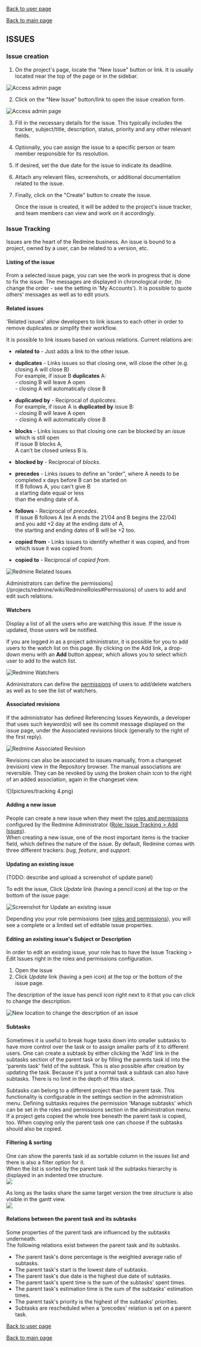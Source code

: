 [Back to user page](USER.md)

[Back to main page](README.md)

## ISSUES

### Issue creation

1. On the project's page, locate the "New Issue" button or link. It is usually located near the top of the page or in the sidebar.

![Access admin page](pictures/issues1.png)

2. Click on the "New Issue" button/link to open the issue creation form.

![Access admin page](pictures/issue2.png)

3. Fill in the necessary details for the issue. This typically includes the tracker, subject/title, description, status,
   priority and any other relevant fields.

4. Optionally, you can assign the issue to a specific person or team member responsible for its resolution.
5. If desired, set the due date for the issue to indicate its deadline.
6. Attach any relevant files, screenshots, or additional documentation related to the issue.
7. Finally, click on the "Create" button to create the issue.

   Once the issue is created, it will be added to the project's issue tracker, and team members can view and work on it accordingly.

### Issue Tracking

Issues are the heart of the Redmine business. An issue is bound to a project, owned by a user, can be related to a version, etc.

#### Listing of the issue

From a selected issue page, you can see the work in progress that is done to fix the issue. The messages are displayed in chronological order, (to
change the order - see the setting in 'My Accounts'). It is possible to quote others' messages as well as to edit yours.

#### Related issues

'Related issues' allow developers to link issues to each other in order to remove duplicates or simplify their workflow.

It is possible to link issues based on various relations. Current relations are:

* **related to** - Just adds a link to the other issue.

* **duplicates** - Links issues so that closing one, will close the other (e.g. closing A will close B)  
  For example, if issue B **duplicates** A:  
  \- closing B will leave A open  
  \- closing A will automatically close B

* **duplicated by** - Reciprocal of _duplicates_.  
  For example, if issue A is **duplicated by** issue B:  
  \- closing B will leave A open  
  \- closing A will automatically close B

* **blocks** - Links issues so that closing one can be blocked by an issue which is still open  
  If issue B blocks A,  
  A can't be closed unless B is.
* **blocked by** - Reciprocal of _blocks_.

* **precedes** - Links issues to define an "order", where A needs to be completed x days before B can be started on  
  If B follows A, you can't give B  
  a starting date equal or less  
  than the ending date of A.
* **follows** - Reciprocal of _precedes_.  
  If issue B follows A (ex A ends the 21/04 and B begins the 22/04)  
  and you add +2 day at the ending date of A,  
  the starting and ending dates of B will be +2 too.

* **copied from** - Links issues to identify whether it was copied, and from which issue it was copied from.
* **copied to** - Reciprocal of _copied from_.

![Redmine Related Issues](pictures/tracker1.png "Redmine Related Issues")

Administrators can define the permissions](/projects/redmine/wiki/RedmineRoles#Permissions) of users to add and edit such relations.

#### Watchers

Display a list of all the users who are watching this issue. If the issue is updated, those users will be notified.

If you are logged in as a project administrator, it is possible for you to add users to the watch list on this page. By clicking on the Add link,
a drop-down menu with an **Add** button appear, which allows you to select which user to add to the watch list.

![Redmine Watchers](pictures/tracking2.png "Redmine Watchers")

Administrators can define the [permissions](PERMISSIONS.md) of users to add/delete watchers as well as to see the list of watchers.

#### Associated revisions

If the administrator has defined Referencing Issues Keywords, a developer that uses such keyword(s) will see its commit message displayed on the issue
page, under the Associated revisions block (generally to the right of the first reply).

![Redmine Associated Revision](pictures/tracking3.png "Redmine Associated Revision")

Revisions can also be associated to issues manually, from a changeset (revision) view in the Repository browser. The manual associations are
reversible. They can be revoked by using the broken chain icon to the right of an added association, again in the changeset view.

![](pictures/tracking 4.png)

#### Adding a new issue

People can create a new issue when they meet the [roles and permissions](PERMISSIONS.md) configured by the Redmine
Administrator ([Role: Issue Tracking > Add Issues](PERMISSIONS.md)).  
When creating a new issue, one of the most important items is the tracker field, which defines the nature of the issue. By default, Redmine comes with
three different trackers: _bug_, _feature_, and _support_.

#### Updating an existing issue

(TODO: describe and upload a screenshot of update panel)

To edit the issue, Click _Update_ link (having a pencil icon) at the top or the bottom of the issue page:

![Screenshot for Update an existing issue](pictures/tracking5.png "Screenshot for Update an existing issue")

Depending you your role permissions (see [roles and permissions](PERMISSIONS.md)), you will see a complete or a limited set of editable issue
properties.

#### Editing an existing issue's Subject or Description

In order to edit an existing issue, your role has to have the Issue Tracking > Edit Issues right in the roles and permissions configuration.

1. Open the issue
2. Click _Update_ link (having a pen icon) at the top or the bottom of the issue page.

The description of the issue has pencil icon right next to it that you can click to change the description.

![New location to change the description of an issue](pictures/tracking6.png "New location to change the description of an issue")

#### Subtasks

Sometimes it is useful to break huge tasks down into smaller subtasks to have more control over the task or to assign smaller parts of it to
different users. One can create a subtask by either clicking the 'Add' link in the subtasks section of the parent task or by filling the parents
task id into the 'parents task' field of the subtask. This is also possible after creation by updating the task. Because it's just a normal
task a subtask can also have subtasks. There is no limit in the depth of this stack.

Subtasks can belong to a different project than the parent task. This functionality is configurable in the settings section in the administration
menu. Defining subtasks requires the permission 'Manage subtasks' which can be set in the roles and permissions section in the administration menu.  
If a project gets copied the whole tree beneath the parent task is copied, too. When copying only the parent task one can choose if the subtasks
should also be copied.

#### Filtering & sorting

One can show the parents task id as sortable column in the issues list and there is also a filter option for it.  
When the list is sorted by the parent task id the subtasks hierarchy is displayed in an indented tree structure.  
![](/pictures/tracking7.png)

As long as the tasks share the same target version the tree structure is also visible in the gantt view.  
![](pictures/tracking8.png)

#### Relations between the parent task and its subtasks

Some properties of the parent task are influenced by the subtasks underneath.  
The following relations exist between the parent task and its subtasks.

* The parent task's done percentage is the weighted average ratio of subtasks.
* The parent task's start is the lowest date of subtasks.
* The parent task's due date is the highest due date of subtasks.
* The parent task's spent time is the sum of the subtasks' spent times.
* The parent task's estimation time is the sum of the subtasks' estimation times.
* The parent task's priority is the highest of the subtasks' priorities.
* Subtasks are rescheduled when a 'precedes' relation is set on a parent task.

[Back to user page](USER.md)

[Back to main page](README.md)
